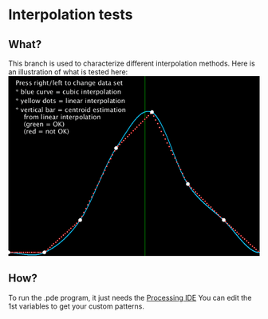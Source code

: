 # Interpolation tests

## What?

This branch is used to characterize different interpolation methods.
Here is an illustration of what is tested here:
![animation](animation.gif)

## How?

To run the .pde program, it just needs the [Processing IDE](https://processing.org/download/)
You can edit the 1st variables to get your custom patterns.

